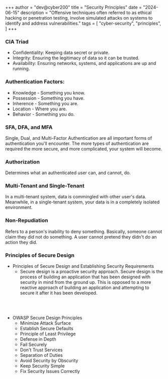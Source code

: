 +++
author = "dev@cyber200"
title = "Security Principles"
date = "2024-06-15"
description = "Offensive techniques often referred to as ethical hacking or penetration testing, involve simulated attacks on systems to identify and address vulnerabilities."
tags = [
    "cyber-security",
    "principles",
]
+++

### CIA Triad
- Confidentiality: Keeping data secret or private.
- Integrity: Ensuring the legitimacy of data so it can be trusted.
- Availability: Ensuring networks, systems, and applications are up and running.

### Authentication Factors:
- Knowledge - Something you know.
- Possession - Something you have.
- Inherence - Something you are.
- Location - Where you are.
- Behavior - Something you do.

### SFA, DFA, and MFA
Single, Dual, and Multi-Factor Authentication are all important forms of authentication you'll encounter. The more types of authentication are required the more secure, and more complicated, your system will become.

### Authorization
Determines what an authenticated user can, and cannot, do.

### Multi-Tenant and Single-Tenant
In a multi-tenant system, data is commingled with other user's data. Meanwhile, in a single-tenant system, your data is in a completely isolated environment.

### Non-Repudiation
Refers to a person's inability to deny something. Basically, someone cannot claim they did not do something. A user cannot pretend they didn't do an action they did.

### Principles of Secure Design
- Principles of Secure Design and Establishing Security Requirements
    - Secure design is a proactive security approach. Secure design is the process of building an application that has been designed with security in mind from the ground up. This is opposed to a more reactive approach of building an application and attempting to secure it after it has been developed.

<br/><br/>
- OWASP Secure Design Principles
    - Minimize Attack Surface
    - Establish Secure Defaults
    - Principle of Least Privilege
    - Defense in Depth
    - Fail Securely
    - Don't Trust Services
    - Separation of Duties
    - Avoid Security by Obscurity
    - Keep Security Simple
    - Fix Security Issues Correctly